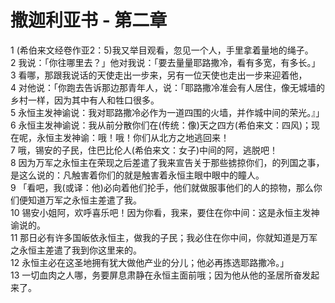 # 撒迦利亚书 - 第二章
  
 1 (希伯来文经卷作亚2：5)我又举目观看，忽见一个人，手里拿着量地的绳子。  
 2 我说：「你往哪里去？」他对我说：「要去量量耶路撒冷，看有多宽，有多长。」  
 3 看哪，那跟我说话的天使走出一步来，另有一位天使也走出一步来迎着他，  
 4 对他说：「你跑去告诉那边那青年人，说：「耶路撒冷准会有人居住，像无城墙的乡村一样，因为其中有人和牲口很多。  
 5 永恒主发神谕说：我对耶路撒冷必作为一道四围的火墙，并作城中间的荣光。』」  
 6 永恒主发神谕说：我从前分散你们在(传统：像)天之四方(希伯来文：四风)；现在呢，永恒主发神谕：哦！哦！你们从北方之地逃回来！  
 7 哦，锡安的子民，住巴比伦人(希伯来文：女子)中间的阿，逃脱吧！  
 8 因为万军之永恒主在荣现之后差遣了我来宣告关于那些掳掠你们，的列国之事，是这么说的：凡触害着你们的就是触害着永恒主眼中眼中的瞳人。  
 9 「看吧，我(或译：他)必向着他们抡手，他们就做服事他们的人的掠物，那么你们便知道万军之永恒主差遣了我。  
 10 锡安小姐阿，欢呼喜乐吧！因为你看，我来，要住在你中间：这是永恒主发神谕说的。  
 11 那日必有许多国皈依永恒主，做我的子民；我必住在你中间，你就知道是万军之永恒主差遣了我到你这里来的。  
 12 永恒主必在这圣地拥有犹大做他产业的分儿；他必再拣选耶路撒冷。」  
 13 一切血肉之人哪，务要屏息肃静在永恒主面前哦；因为他从他的圣居所奋发起来了。